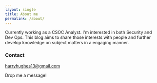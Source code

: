 ```yaml
---
layout: single
title: About me
permalink: /about/
---
```

Currently working as a CSOC Analyst. I'm interested in both Security and Dev Ops. This blog aims to share those interests with people and further develop knowledge on subject matters in a engaging manner.

### Contact
harryhughes13@gmail.com

Drop me a message!